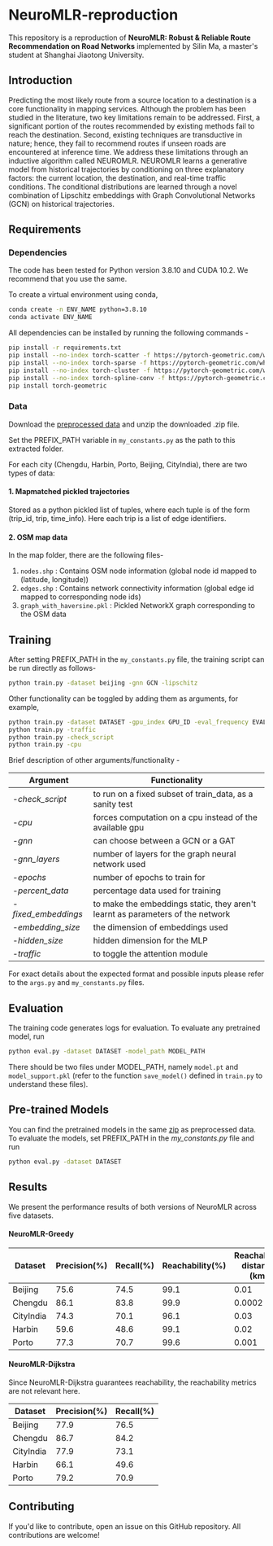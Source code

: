 <!-- README.md -->

# NeuroMLR-reproduction
This repository is a reproduction of __NeuroMLR: Robust & Reliable Route Recommendation on Road Networks__ implemented by Silin Ma, a master's student at Shanghai Jiaotong University.

## Introduction
Predicting the most likely route from a source location to a destination is a core functionality in mapping services. Although the problem has been studied in the literature, two key limitations remain to be addressed. First, a significant portion of the routes recommended by existing methods fail to reach the destination. Second, existing techniques are transductive in nature; hence, they fail to recommend routes if unseen roads are encountered at inference time. We address these limitations through an inductive algorithm called NEUROMLR. NEUROMLR learns a generative model from historical trajectories by conditioning on three explanatory factors: the current location, the destination, and real-time traffic conditions. The conditional distributions are learned through a novel combination of Lipschitz embeddings with Graph Convolutional Networks (GCN) on historical trajectories.

## Requirements

### Dependencies
The code has been tested for Python version 3.8.10 and CUDA 10.2. We recommend that you use the same. 

To create a virtual environment using conda, 
```bash
conda create -n ENV_NAME python=3.8.10
conda activate ENV_NAME
```

All dependencies can be installed by running the following commands - 

```bash
pip install -r requirements.txt
pip install --no-index torch-scatter -f https://pytorch-geometric.com/whl/torch-1.6.0+cu102.html
pip install --no-index torch-sparse -f https://pytorch-geometric.com/whl/torch-1.6.0+cu102.html
pip install --no-index torch-cluster -f https://pytorch-geometric.com/whl/torch-1.6.0+cu102.html
pip install --no-index torch-spline-conv -f https://pytorch-geometric.com/whl/torch-1.6.0+cu102.html
pip install torch-geometric
```

### Data
Download the [preprocessed data](https://drive.google.com/file/d/1bICE26ndR2C29jkfG2qQqVkmpirK25Eu/view?usp=sharing) and unzip the downloaded .zip file.  

Set the PREFIX_PATH variable in `my_constants.py` as the path to this extracted folder.

For each city (Chengdu, Harbin, Porto, Beijing, CityIndia), there are two types of data:

#### 1. Mapmatched pickled trajectories

Stored as a python pickled list of tuples, where each tuple is of the form (trip_id, trip, time_info). Here each trip is a list of edge identifiers.


#### 2. OSM map data
	
In the map folder, there are the following files-

1. `nodes.shp` : Contains OSM node information (global node id mapped to (latitude, longitude)) 
2. `edges.shp` : Contains network connectivity information (global edge id mapped to corresponding node ids)
3. `graph_with_haversine.pkl` : Pickled NetworkX graph corresponding to the OSM data  


## Training
After setting PREFIX_PATH in the `my_constants.py` file, the training script can be run directly as follows- 
```bash
python train.py -dataset beijing -gnn GCN -lipschitz 
``` 
Other functionality can be toggled by adding them as arguments, for example,

```bash
python train.py -dataset DATASET -gpu_index GPU_ID -eval_frequency EVALUATION_PERIOD_IN_EPOCHS -epochs NUM_EPOCHS 
python train.py -traffic
python train.py -check_script
python train.py -cpu

```

Brief description of other arguments/functionality - 

<!-- - _-check_script_: to run on partial subset of train_data, as a sanity test
- _-cpu_: forces computation on a cpu instead of the available gpu
- _-gnn_: can choose between a GCN or a GAT
- _-gnn_layers_: number of layers for the graph neural network used
- _-epochs_: number of epochs to train for
- _-percent_data_: percentage data used for training
- _-fixed_embeddings_: to make the embeddings static, they aren't learnt as parameters of the network
- _-embedding_size_: the dimension of embeddings used
- _-hidden_size_: hidden dimension for the MLP 
- _-traffic_: to toggle the attention module
- _-attention_: to toggle the attention module -->


| Argument  | Functionality |
| ------------- |-------------|
| *-check_script* | to run on a fixed subset of train_data, as a sanity test |
| _-cpu_ | forces computation on a cpu instead of the available gpu |
| _-gnn_ | can choose between a GCN or a GAT |
| _-gnn_layers_ | number of layers for the graph neural network used |
| _-epochs_ | number of epochs to train for |
| _-percent\_data_ | percentage data used for training |
| _-fixed_embeddings_ | to make the embeddings static, they aren't learnt as parameters of the network |
| _-embedding_size_ | the dimension of embeddings used |
| _-hidden_size_ | hidden dimension for the MLP  |
| _-traffic_ | to toggle the attention module |

For exact details about the expected format and possible inputs please refer to the `args.py` and `my_constants.py` files. 

## Evaluation
The training code generates logs for evaluation. To evaluate any pretrained model, run
```bash
python eval.py -dataset DATASET -model_path MODEL_PATH
```
There should be two files under MODEL_PATH, namely `model.pt` and `model_support.pkl` (refer to the function `save_model()` defined in `train.py` to understand these files).


## Pre-trained Models
You can find the pretrained models in the same [zip](https://drive.google.com/file/d/1bICE26ndR2C29jkfG2qQqVkmpirK25Eu/view?usp=sharing) as preprocessed data. To evaluate the models, set PREFIX_PATH in the _my\_constants.py_ file and run
```bash
python eval.py -dataset DATASET
```

## Results

We present the performance results of both versions of NeuroMLR across five datasets.

#### NeuroMLR-Greedy

| Dataset | Precision(%) | Recall(%) | Reachability(%) | Reachability distance (km) | 
| ------------- | ------------- | ------------- | ------------- | ------------- |
| Beijing | 75.6 | 74.5 | 99.1 | 0.01 |
| Chengdu | 86.1 | 83.8 | 99.9 | 0.0002 |
| CityIndia | 74.3 | 70.1 | 96.1 | 0.03 |
| Harbin | 59.6 | 48.6 | 99.1 | 0.02 |
| Porto | 77.3 | 70.7 | 99.6 | 0.001 |

#### NeuroMLR-Dijkstra
Since NeuroMLR-Dijkstra guarantees reachability, the reachability metrics are not relevant here.

| Dataset | Precision(%) | Recall(%) |
| ------------- | ------------- | ------------- |
| Beijing | 77.9 | 76.5 |
| Chengdu | 86.7 | 84.2 |
| CityIndia | 77.9 | 73.1 |
| Harbin | 66.1 | 49.6 |
| Porto | 79.2 | 70.9 |

## Contributing
If you'd like to contribute, open an issue on this GitHub repository. All contributions are welcome! 
